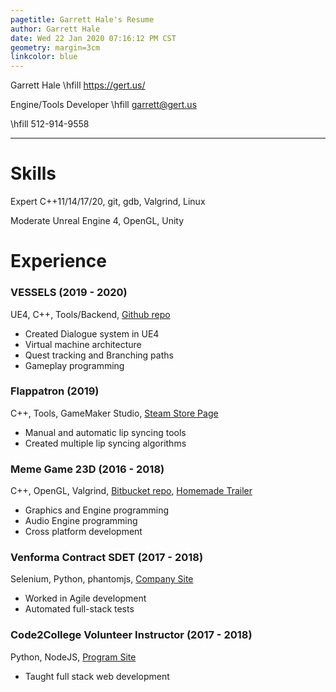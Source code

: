```yaml
---
pagetitle: Garrett Hale's Resume
author: Garrett Hale
date: Wed 22 Jan 2020 07:16:12 PM CST
geometry: margin=3cm
linkcolor: blue
---
```


Garrett Hale \hfill https://gert.us/

Engine/Tools Developer \hfill garrett@gert.us

\hfill 512-914-9558

---

# Skills

Expert C++11/14/17/20, git, gdb, Valgrind, Linux

Moderate Unreal Engine 4, OpenGL, Unity

# Experience

### VESSELS (2019 - 2020)

UE4, C++, Tools/Backend, [Github repo](https://github.com/Gertkeno/airlock)
<!--- [steam or itch page here](https://example.com)-->

- Created Dialogue system in UE4
- Virtual machine architecture
- Quest tracking and Branching paths
- Gameplay programming

### Flappatron (2019)

C++, Tools, GameMaker Studio, [Steam Store Page](https://store.steampowered.com/app/1009750/Flappatron/)

- Manual and automatic lip syncing tools
- Created multiple lip syncing algorithms

### Meme Game 23D (2016 - 2018)

C++, OpenGL, Valgrind, [Bitbucket repo](https://bitbucket.org/Gertkeno/meme-game-23d),
[Homemade Trailer](https://youtu.be/p9rINCeBq4s)

- Graphics and Engine programming
- Audio Engine programming
- Cross platform development

### Venforma Contract SDET (2017 - 2018)

Selenium, Python, phantomjs, [Company Site](http://www.venforma.com/)

- Worked in Agile development
- Automated full-stack tests

### Code2College Volunteer Instructor (2017 - 2018)

Python, NodeJS, [Program Site](https://code2college.org/)

- Taught full stack web development

<!-- maybe include networking experience -->

<!-- vim: set spell: -->
<!-- vim: set cc=80: -->
